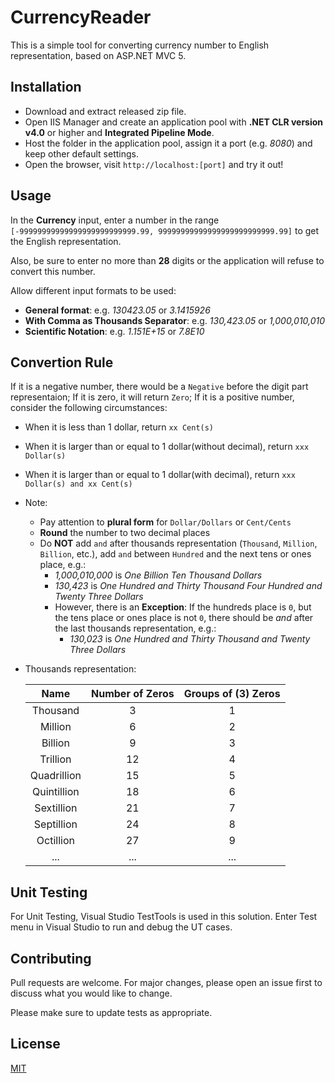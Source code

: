 

# CurrencyReader

This is a simple tool for converting currency number to English representation, based on ASP.NET MVC 5.

## Installation

- Download and extract released zip file.
- Open IIS Manager and create an application pool with **.NET CLR version v4.0** or higher and **Integrated Pipeline Mode**.
- Host the folder in the application pool, assign it a port (e.g. *8080*) and keep other default settings.
- Open the browser, visit `http://localhost:[port]` and try it out!

## Usage

In the **Currency** input, enter a number in the range `[-99999999999999999999999999.99, 99999999999999999999999999.99]` to get the English representation.

Also, be sure to enter no more than **28** digits or the application will refuse to convert this number.

Allow different input formats to be used:

- **General format**: e.g. *130423.05* or *3.1415926*
- **With Comma as Thousands Separator**: e.g. *130,423.05* or *1,000,010,010*
- **Scientific Notation**: e.g. *1.151E+15* or *7.8E10*

## Convertion Rule

If it is a negative number, there would be a `Negative` before the digit part representaion;
If it is zero, it will return `Zero`;
If it is a positive number, consider the following circumstances:
* When it is less than 1 dollar, return `xx Cent(s)`
* When it is larger than or equal to 1 dollar(without decimal), return `xxx Dollar(s)`
* When it is larger than or equal to 1 dollar(with decimal), return `xxx Dollar(s) and xx Cent(s)`
* Note:
	* Pay attention to **plural form** for `Dollar/Dollars` or `Cent/Cents`
	* **Round** the number to two decimal places
	* Do **NOT** add `and` after thousands representation (`Thousand`, `Million`, `Billion`, etc.), add `and` between `Hundred` and the next tens or ones place, e.g.:
		* *1,000,010,000* is *One Billion Ten Thousand Dollars*
		* *130,423* is *One Hundred and Thirty Thousand Four Hundred and Twenty Three Dollars*
		* However, there is an **Exception**: If the hundreds place is `0`, but the tens place or ones place is not `0`, there should be *and* after the last thousands representation, e.g.:
			* *130,023* is *One Hundred and Thirty Thousand and Twenty Three Dollars*
* Thousands representation:

	Name | Number of Zeros | Groups of (3) Zeros
	:-: | :-: | :-:
	Thousand | 3 | 1|
	Million | 6 | 2|
	Billion | 9 | 3|
	Trillion | 12 | 4|
	Quadrillion | 15 | 5|
	Quintillion | 18 | 6|
	Sextillion | 21 | 7|
	Septillion | 24 | 8|
	Octillion | 27 | 9|
	... | ... | ...

## Unit Testing

For Unit Testing, Visual Studio TestTools is used in this solution.
Enter Test menu in Visual Studio to run and debug the UT cases.

## Contributing

Pull requests are welcome. For major changes, please open an issue first to discuss what you would like to change.

Please make sure to update tests as appropriate.

## License

[MIT](https://choosealicense.com/licenses/mit/)
